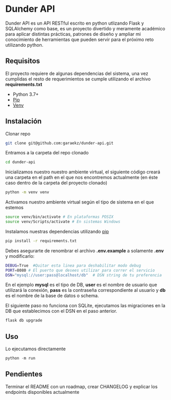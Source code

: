 
# Dunder API

Dunder API es un API RESTful escrito en python utlizando Flask y SQLAlchemy como base, es un proyecto divertido y meramente académico para aplicar distintas prácticas, patrones de diseño y ampliar mi conocimiento de herramientas que pueden servir para el próximo reto utilizando python.

## Requisitos
El proyecto requiere de algunas dependencias del sistema, una vez cumplidas el resto de requerimientos se cumple utilizando el archivo **requirements.txt**

 - Python 3.7+
 - [Pip](https://pip.pypa.io/en/stable/)
 - [Venv](https://packaging.python.org/guides/installing-using-pip-and-virtual-environments/)

## Instalación

Clonar repo
```bash
git clone git@github.com:garaekz/dunder-api.git
```

Entramos a la carpeta del repo clonado
```bash
cd dunder-api
```

Inicializamos nuestro nuestro ambiente virtual, el siguiente código creará una carpeta en el path en el que nos encontremos actualmente (en éste caso dentro de la carpeta del proyecto clonado)
```bash
python -m venv venv
```

Activamos nuestro ambiente virtual según el tipo de sistema en el que estemos
```bash
source venv/bin/activate # En plataformas POSIX
source venv/Scripts/activate # En sistemas Windows
```

Instalamos nuestras dependencias utilizando [pip](https://pip.pypa.io/en/stable/)

```bash
pip install -r requirements.txt
```

Debes asegurarte de renombrar el archivo **.env.example** a solamente **.env** y modificarlo:

```bash
DEBUG=True  #Quitar esta linea para deshabilitar modo debug
PORT=8080 # El puerto que desees utilizar para correr el servicio
DSN="mysql://user:pass@localhost/db"  # DSN string de tu preferencia
```
En el ejemplo **mysql** es el tipo de DB, **user** es el nombre de usuario que utilizará la conexión, **pass** es la contraseña correspondiente al usuario y **db** es el nombre de la base de datos o schema.

El siguiente paso no funciona con SQLite, ejecutamos las migraciones en la DB que establecimos con el DSN en el paso anterior.
```bash
flask db upgrade
```

## Uso

Lo ejecutamos directamente
```python
python -m run
```

## Pendientes
Terminar el README con un roadmap, crear CHANGELOG y explicar los endpoints disponibles actualmente
